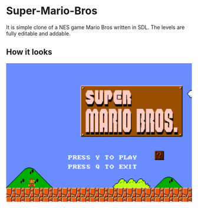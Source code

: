 # Super-Mario-Bros
It is simple clone of a NES game Mario Bros written in SDL. The levels are fully editable and addable.

## How it looks
![Alt text](https://github.com/Wallted/Super-Mario-Bros/blob/master/pics/screen.png)
